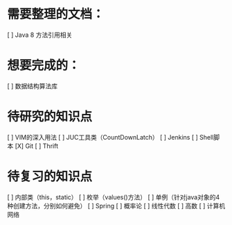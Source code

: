 # 需要整理的文档：

[ ] Java 8 方法引用相关

# 想要完成的：

[ ] 数据结构算法库

# 待研究的知识点

[ ] VIM的深入用法
[ ] JUC工具类（CountDownLatch）
[ ] Jenkins
[ ] Shell脚本
[X] Git
[ ] Thrift

# 待复习的知识点

[ ] 内部类（this，static）
[ ] 枚举（values()方法）
[ ] 单例（针对java对象的4种创建方法，分别如何避免）
[ ] Spring
[ ] 概率论
[ ] 线性代数
[ ] 高数
[ ] 计算机网络